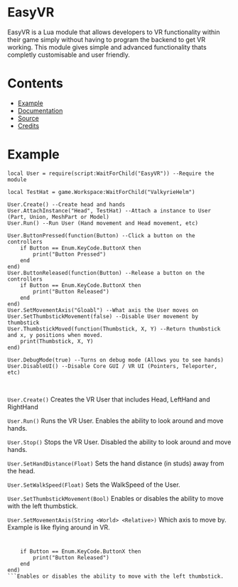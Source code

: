 # EasyVR

EasyVR is a Lua module that allows developers to VR functionality within their game simply without having to program the backend to get VR working. This module gives simple and advanced functionality thats completly customisable and user friendly.

# Contents
* [Example](#Example)
* [Documentation](#Documentation)
* [Source](#Source)
* [Credits](#Credits)

# Example

```
local User = require(script:WaitForChild("EasyVR")) --Require the module

local TestHat = game.Workspace:WaitForChild("ValkyrieHelm")

User.Create() --Create head and hands
User.AttachInstance("Head", TestHat) --Attach a instance to User (Part, Union, MeshPart or Model)
User.Run() --Run User (Hand movement and Head movement, etc)

User.ButtonPressed(function(Button) --Click a button on the controllers
	if Button == Enum.KeyCode.ButtonX then
		print("Button Pressed")
	end
end)
User.ButtonReleased(function(Button) --Release a button on the controllers
	if Button == Enum.KeyCode.ButtonX then
		print("Button Released")
	end
end)
User.SetMovementAxis("Gloabl") --What axis the User moves on
User.SetThumbstickMovement(false) --Disable User movement by thumbstick
User.ThumbstickMoved(function(Thumbstick, X, Y) --Return thumbstick and x, y positions when moved.
	print(Thumbstick, X, Y)
end)

User.DebugMode(true) --Turns on debug mode (Allows you to see hands)
User.DisableUI() --Disable Core GUI / VR UI (Pointers, Teleporter, etc)
```

         

```User.Create()``` Creates the VR User that includes Head, LeftHand and RightHand

```User.Run()``` Runs the VR User. Enables the ability to look around and move hands.

```User.Stop()``` Stops the VR User. Disabled the ability to look around and move hands.


```User.SetHandDistance(Float)``` Sets the hand distance (in studs) away from the head.

```User.SetWalkSpeed(Float)``` Sets the WalkSpeed of the User.

```User.SetThumbstickMovement(Bool)``` Enables or disables the ability to move with the left thumbstick.

```User.SetMovementAxis(String <World> <Relative>)``` Which axis to move by. Example <World> is like flying around in VR.
	
 # 

```User.ButtonReleased(function(Button) --Release a button on the controllers
	if Button == Enum.KeyCode.ButtonX then
		print("Button Released")
	end
end)
```Enables or disables the ability to move with the left thumbstick.
